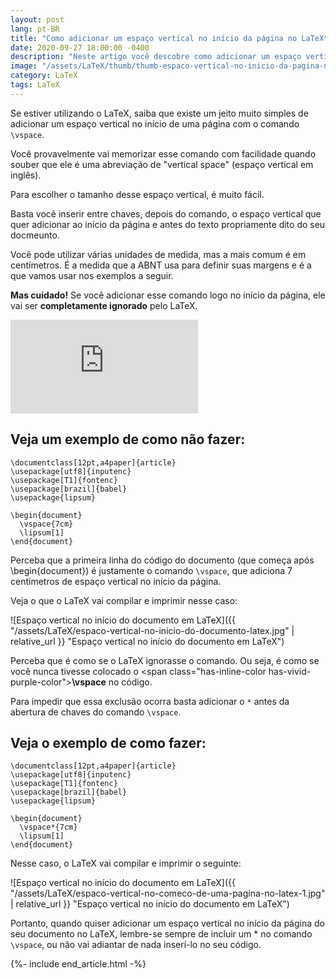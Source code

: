 ```yaml
---
layout: post
lang: pt-BR
title: "Como adicionar um espaço vertical no início da página no LaTeX"
date: 2020-09-27 18:00:00 -0400
description: "Neste artigo você descobre como adicionar um espaço vertical no início da página no LaTeX."
image: "/assets/LaTeX/thumb/thumb-espaco-vertical-no-inicio-da-pagina-no-LaTeX.png"
category: LaTeX
tags: LaTeX
---
```


Se estiver utilizando o LaTeX, saiba que existe um jeito muito simples de adicionar um espaço vertical no início de uma página com o comando `\vspace`.

Você provavelmente vai memorizar esse comando com facilidade quando souber que ele é uma abreviação de "vertical space" (espaço vertical em inglês).

Para escolher o tamanho desse espaço vertical, é muito fácil.

Basta você inserir entre chaves, depois do comando, o espaço vertical que quer adicionar ao início da página e antes do texto propriamente dito do seu docmeunto.

Você pode utilizar várias unidades de medida, mas a mais comum é em centímetros. É a medida que a ABNT usa para definir suas margens e é a que vamos usar nos exemplos a seguir.

**Mas cuidado!** Se você adicionar esse comando logo no início da página, ele vai ser **completamente ignorado** pelo LaTeX.

<!-- Youtube Video -->
<div class="yt-video">
<iframe src="https://www.youtube.com/embed/RBKS7G4ffts?si=r0zfflH2Bej9xpES" title="YouTube video player" frameborder="0" allow="accelerometer; autoplay; clipboard-write; encrypted-media; gyroscope; picture-in-picture; web-share" allowfullscreen></iframe>
</div>

## Veja um exemplo de **como não fazer**:

```TeX
\documentclass[12pt,a4paper]{article}
\usepackage[utf8]{inputenc}
\usepackage[T1]{fontenc}
\usepackage[brazil]{babel}
\usepackage{lipsum}

\begin{document}
  \vspace{7cm}
  \lipsum[1]
\end{document}
```

Perceba que a primeira linha do código do documento (que começa após \begin{document}) é justamente o comando `\vspace`, que adiciona 7 centímetros de espaço vertical no início da página.

Veja o que o LaTeX vai compilar e imprimir nesse caso:

![Espaço vertical no início do documento em LaTeX]({{ "/assets/LaTeX/espaco-vertical-no-inicio-do-documento-latex.jpg" | relative_url }} "Espaço vertical no início do documento em LaTeX")

Perceba que é como se o LaTeX ignorasse o comando. Ou seja, é como se você nunca tivesse colocado o <span class=\"has-inline-color has-vivid-purple-color\">**\vspace**</span> no código.

Para impedir que essa exclusão ocorra basta adicionar o `*` antes da abertura de chaves do comando `\vspace`.

## Veja o exemplo de **como fazer**:

```TeX
\documentclass[12pt,a4paper]{article}
\usepackage[utf8]{inputenc}
\usepackage[T1]{fontenc}
\usepackage[brazil]{babel}
\usepackage{lipsum}

\begin{document}
  \vspace*{7cm}
  \lipsum[1]
\end{document}
```

Nesse caso, o LaTeX vai compilar e imprimir o seguinte:

![Espaço vertical no início do documento em LaTeX]({{ "/assets/LaTeX/espaco-vertical-no-comeco-de-uma-pagina-no-latex-1.jpg" | relative_url }} "Espaço vertical no início do documento em LaTeX")

Portanto, quando quiser adicionar um espaço vertical no início da página do seu documento no LaTeX, lembre-se sempre de incluir um \* no comando `\vspace`, ou não vai adiantar de nada inserí-lo no seu código.

{%- include end_article.html -%}
